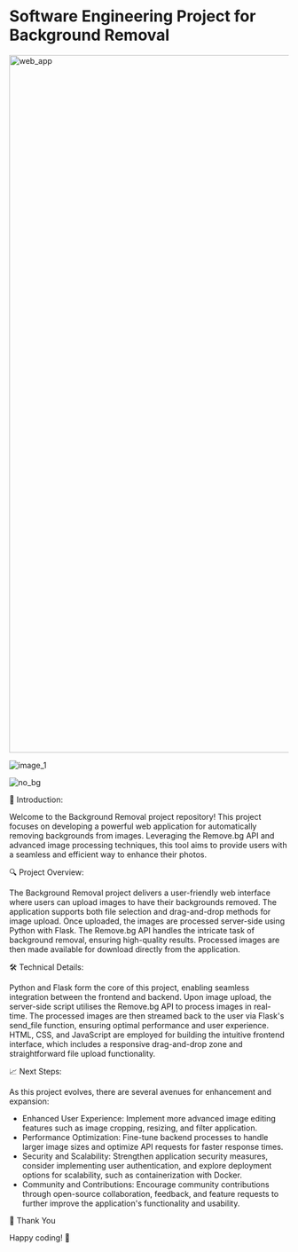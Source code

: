 # Software Engineering Project for Background Removal

<img width="1258" alt="web_app" src="https://github.com/andreisacal/SE-Background-Remover/assets/166915179/5d75d18e-1a79-418a-b0b5-636f071ed36b">

![image_1](https://github.com/andreisacal/SE-Background-Remover/assets/166915179/1e48279e-f90e-4cca-8213-0b846979001d)

![no_bg](https://github.com/andreisacal/SE-Background-Remover/assets/166915179/3554501c-1518-4b49-bdb4-8f1d72c15e00)

🚀 Introduction:

Welcome to the Background Removal project repository! This project focuses on developing a powerful web application for automatically removing backgrounds from images. Leveraging the Remove.bg API and advanced image processing techniques, this tool aims to provide users with a seamless and efficient way to enhance their photos.

🔍 Project Overview:

The Background Removal project delivers a user-friendly web interface where users can upload images to have their backgrounds removed. The application supports both file selection and drag-and-drop methods for image upload. Once uploaded, the images are processed server-side using Python with Flask. The Remove.bg API handles the intricate task of background removal, ensuring high-quality results. Processed images are then made available for download directly from the application.

🛠️ Technical Details:

Python and Flask form the core of this project, enabling seamless integration between the frontend and backend. Upon image upload, the server-side script utilises the Remove.bg API to process images in real-time. The processed images are then streamed back to the user via Flask's send_file function, ensuring optimal performance and user experience. HTML, CSS, and JavaScript are employed for building the intuitive frontend interface, which includes a responsive drag-and-drop zone and straightforward file upload functionality.

📈 Next Steps:

As this project evolves, there are several avenues for enhancement and expansion:

 - Enhanced User Experience: Implement more advanced image editing features such as image cropping, resizing, and filter application.
 - Performance Optimization: Fine-tune backend processes to handle larger image sizes and optimize API requests for faster response times.
 - Security and Scalability: Strengthen application security measures, consider implementing user authentication, and explore deployment options for scalability, such as containerization with Docker.
 - Community and Contributions: Encourage community contributions through open-source collaboration, feedback, and feature requests to further improve the application's functionality and usability.

🙏 Thank You

Happy coding! 🌟
